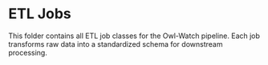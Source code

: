 # ETL Jobs

This folder contains all ETL job classes for the Owl-Watch pipeline. Each job transforms raw data into a standardized schema for downstream processing.

